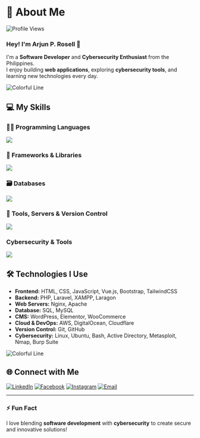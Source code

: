 # 💫 About Me
![Profile Views](https://komarev.com/ghpvc/?username=arjunrosell&color=brightgreen&style=flat-square)

### Hey! I'm Arjun P. Rosell 👋

I'm a **Software Developer** and **Cybersecurity Enthusiast** from the Philippines.  
I enjoy building **web applications**, exploring **cybersecurity tools**, and learning new technologies every day.

![Colorful Line](https://raw.githubusercontent.com/HighAmbition211/HighAmbition211/auxiliary/others/colorful_line.gif)

## 💻 My Skills

### 👨‍💻 Programming Languages
<img src="https://skillicons.dev/icons?i=html,css,js,php,mysql" />

### 🚀 Frameworks & Libraries
<img src="https://skillicons.dev/icons?i=laravel,vue,bootstrap,tailwind" />

### 🗃️ Databases
<img src="https://skillicons.dev/icons?i=mysql,sqllite" />

### 🔧 Tools, Servers & Version Control
<img src="https://skillicons.dev/icons?i=git,github,vscode,figma,xampp,elememtor,woocommerce,cloudflare,active-directory,bash,ubuntu,nginx,apache,digitalocean,aws" />  

### Cybersecurity & Tools
<img src="https://skillicons.dev/icons?i=linux,metasploit,nmap,burpsuite" />

## 🛠️ Technologies I Use
- **Frontend:** HTML, CSS, JavaScript, Vue.js, Bootstrap, TailwindCSS  
- **Backend:** PHP, Laravel, XAMPP, Laragon  
- **Web Servers:** Nginx, Apache  
- **Database:** SQL, MySQL  
- **CMS:** WordPress, Elementor, WooCommerce  
- **Cloud & DevOps:** AWS, DigitalOcean, Cloudflare  
- **Version Control:** Git, GitHub  
- **Cybersecurity:** Linux, Ubuntu, Bash, Active Directory, Metasploit, Nmap, Burp Suite  

![Colorful Line](https://raw.githubusercontent.com/HighAmbition211/HighAmbition211/auxiliary/others/colorful_line.gif)

## 🌐 Connect with Me
[![LinkedIn](https://img.shields.io/badge/-LinkedIn-blue?style=flat&logo=linkedin&logoColor=white)](https://www.linkedin.com/in/rosellarjunp/)
[![Facebook](https://img.shields.io/badge/-Facebook-1877F2?style=flat&logo=facebook&logoColor=white)](https://facebook.com/rosellarjunp)
[![Instagram](https://img.shields.io/badge/-Instagram-E4405F?style=flat&logo=instagram&logoColor=white)](https://www.instagram.com/rosellarjun.p/)
[![Email](https://img.shields.io/badge/-Email-D14836?style=flat&logo=gmail&logoColor=white)](mailto:rosellarjun@gmail.com)

---

### ⚡ Fun Fact
I love blending **software development** with **cybersecurity** to create secure and innovative solutions!
